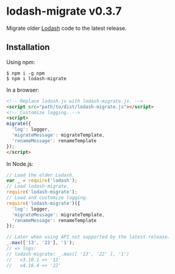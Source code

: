 # lodash-migrate v0.3.7

Migrate older [Lodash](https://lodash.com/) code to the latest release.

## Installation

Using npm:

```shell
$ npm i -g npm
$ npm i lodash-migrate
```

In a browser:
```html
<!-- Replace lodash.js with lodash-migrate.js. -->
<script src="path/to/dist/lodash-migrate.js"></script>
<!-- Customize logging. -->
<script>
migrate({
  'log': logger,
  'migrateMessage': migrateTemplate,
  'renameMessage': renameTemplate
});
</script>
```

In Node.js:
```js
// Load the older Lodash.
var _ = require('lodash');
// Load lodash-migrate.
require('lodash-migrate');
// Load and customize logging.
require('lodash-migrate')({
  'log': logger,
  'migrateMessage': migrateTemplate,
  'renameMessage': renameTemplate
});

// Later when using API not supported by the latest release.
_.max(['13', '22'], '1');
// => logs:
// lodash-migrate: _.max([ '13', '22' ], '1')
//   v3.10.1 => '13'
//   v4.16.4 => '22'
```
